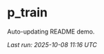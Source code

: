 # p_train

Auto-updating README demo.

<!--START_SECTION:status-->
_Last run: 2025-10-08 11:16 UTC_
<!--END_SECTION:status-->




























































































































































































































































































































































































































































































































































































































































































































































































































































































































































































































































































































































